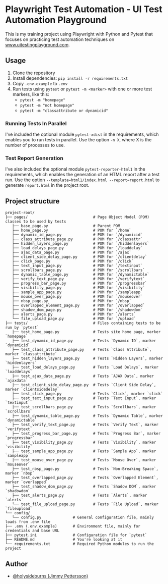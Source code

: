 
# Playwright Test Automation - UI Test Automation Playground
This is my training project using Playwright with Python and Pytest that focuses on practicing test automation techniques on www.uitestingplayground.com.

## Usage
1. Clone the repository
2. Install dependencies: `pip install -r requirements.txt`
3. Copy `.env.example` to `.env`
4. Run tests using `pytest` or `pytest -m <marker>` with one or more test markers, like this:
      - `pytest -m "homepage"`
      - `pytest -m "not homepage"`
      - `pytest -m "classattribute or dynamicid"`

### Running Tests In Parallel
I've included the optional module `pytest-xdist` in the requirements, which enables you to run tests in parallel.
Use the option `-n X`, where X is the number of processes to use.

### Test Report Generation
I've also included the optional module `pytest-reporter-html1` in the requirements, which enables the generation of an HTML report after a test run.
Use the option `--template=html1/index.html --report=report.html` to generate `report.html` in the project root.

## Project structure
```
project-root/
├── pages/                             # Page Object Model (POM) classes to be used by tests
   ├── base_page.py                    # Parent POM
   ├── home_page.py                    # POM for `/home`
   ├── dynamic_id_page.py              # POM for `/dynamicid`
   ├── class_attribute_page.py         # POM for `/classattr`
   ├── hidden_layers_page.py           # POM for `/hiddenlayers`
   ├── load_delays_page.py             # POM for `/loaddelay`
   ├── ajax_data_page.py               # POM for `/ajax`
   ├── client_side_delay_page.py       # POM for `/clientdelay`
   ├── click_page.py                   # POM for `/click`
   ├── text_input_page.py              # POM for `/textinput`
   ├── scrollbars_page.py              # POM for `/scrollbars`
   ├── dynamic_table_page.py           # POM for `/dynamictable`
   ├── verify_text_page.py             # POM for `/verifytext`
   ├── progress_bar_page.py            # POM for `/progressbar`
   ├── visibility_page.py              # POM for `/visibility`
   ├── sample_app_page.py              # POM for `/sampleapp`
   ├── mouse_over_page.py              # POM for `/mouseover`
   ├── nbsp_page.py                    # POM for `/nbsp`
   ├── overlapped_element_page.py      # POM for `/overlapped`
   ├── shadow_dom_page.py              # POM for `/shadowdom`
   ├── alerts_page.py                  # POM for `/alerts`
   └── file_upload_page.py             # POM for `/upload`
├── tests/                             # Files containing tests to be run by `pytest`
   ├── test_home_page.py               # Tests site home page, marker `homepage`
   ├── test_dynamic_id_page.py         # Tests `Dynamic ID`, marker `dynamicid`
   ├── test_class_attribute_page.py    # Tests `Class Attribute`, marker `classattribute`
   ├── test_hidden_layers_page.py      # Tests `Hidden Layers`, marker `hiddenlayers`
   ├── test_load_delays_page.py        # Tests `Load Delays`, marker `loaddelays`
   ├── test_ajax_data_page.py          # Tests `AJAX Data`, marker `ajaxdata`
   ├── test_client_side_delay_page.py  # Tests `Client Side Delay`, marker `clientsidedelay`
   ├── test_click_page.py              # Tests `Click`, marker `click`
   ├── test_text_input_page.py         # Tests `Text Input`, marker `textinput`
   ├── test_scrollbars_page.py         # Tests `Scrollbars`, marker `scrollbars`
   ├── test_dynamic_table_page.py      # Tests `Dynamic Table`, marker `dynamictable`
   ├── test_verify_text_page.py        # Tests `Verify Text`, marker `verifytext`
   ├── test_progress_bar_page.py       # Tests `Progress Bar`, marker `progressbar`
   ├── test_visibility_page.py         # Tests `Visibility`, marker `visibility`
   ├── test_sample_app_page.py         # Tests `Sample App`, marker `sampleapp`
   ├── test_mouse_over_page.py         # Tests `Mouse Over`, marker `mouseover` 
   ├── test_nbsp_page.py               # Tests `Non-Breaking Space`, marker `nbsp`
   ├── test_overlapped_page.py         # Tests `Overlapped Element`, marker `overlapped`
   ├── test_shadow_dom_page.py         # Tests `Shadow DOM`, marker `shadowdom`
   ├── test_alerts_page.py             # Tests `Alerts`, marker `alerts`
   └── test_file_upload_page.py        # Tests `File Upload`, marker `fileupload`
└── config/                   
   └── config.py              # General configuration file, mainly loads from .env file
├── .env (.env.example)       # Environment file, mainly for credentials and base URL
├── pytest.ini                # Configuration file for `pytest`
├── README.md                 # You're looking at it
└── requirements.txt          # Required Python modules to run the project
```

## Author
- [@holysideburns (Jimmy Pettersson)](https://github.com/holysideburns)

